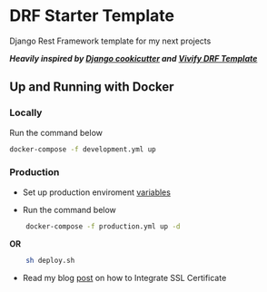 # DRF Starter Template

Django Rest Framework template for my next projects

**_Heavily inspired by [Django cookicutter](https://github.com/cookiecutter/cookiecutter-django) and [Vivify DRF Template](https://github.com/Vivify-Ideas/python-django-drf-boilerplate)_**

## Up and Running with Docker

### Locally

Run the command below

```bash
docker-compose -f development.yml up
```

### Production

- Set up production enviroment [variables](./.envs/.production/)

- Run the command below

```bash
    docker-compose -f production.yml up -d
```

**OR**

```bash
    sh deploy.sh
```

- Read my blog [post](https://scribbles.mrshanas.me/https-on-docker-containers-using-nginx-and-letsencrypt) on how to Integrate SSL Certificate

<!--## Table of Contents

1. [Features](#features)
1. [Getting Started](#getting-started)
   - [Without Docker](#without-docker)
   - [Setting Postgres](#setting-up-postgres-on-django-project)
   - [With Docker](#with-docker)

### Features

- Custom user model (AbstractUser)
- Social auth (Google)
- Postgres DB
- Multiple settings environment
- Auth endpoints

### Getting Started

### Without Docker

- Create a new repository using this repo as a template
- Create and Activate the virtual env

```bash
    python -m venv env && source env/bin/activate
```

- Install the development dependencies

```bash
    pip install -r requirements/dev.txt
```

- Configure Pre-commit (Optional)

```bash
    pre-commit install && pre-commit run --all-files
```

- Setup `localhost` as the db host in `settings.py`

- Apply the migrations

```bash
    python manage.py migrate
```

- Run the development server

```bash
    python manage.py runserver
```

- Navigate to http://localhost:8000 to view the `OpenAPI` swagger docs
- Happy hacking!

#### Setting Up Postgres on Django Project

To set up PostgreSQL on a Linux system, you will need to do the following steps:

Install the PostgreSQL package:

```bash
sudo apt-get install postgresql postgresql-contrib
```

Start the PostgreSQL service:

```bash
sudo service postgresql start
```

Log in to the PostgreSQL command-line interface as the postgres user:

```bash
sudo -u postgres psql
```

Create a new database and user:

```bash
CREATE DATABASE mydatabase;

CREATE USER myuser WITH PASSWORD 'mypassword';

GRANT ALL PRIVILEGES ON DATABASE mydatabase TO myuser;
```

> **Note**: Dont use the username `user` as it will conflict with the command

Exit the PostgreSQL command-line interface:

```bash
\q
```

Update the Django settings to use the new database:

```python
# settings.py

DATABASES = {
    'default': {
        'ENGINE': 'django.db.backends.postgresql',
        'NAME': 'mydatabase',
        'USER': 'myuser',
        'PASSWORD': 'mypassword',
        'HOST': 'localhost',
        'PORT': '5432',
    }
}
```

By following these steps, you should be able to set up PostgreSQL on your Linux system and use it with Django.

### With Docker

- Setup the db host `settings.py` as the container name you specify in `docker-compose.yml`

- Run

```bash
    docker-compose up
```

- Happy hacking!
-->
